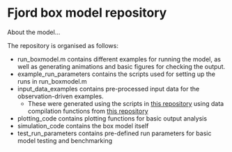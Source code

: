 # Fjord box model repository


About the model...


The repository is organised as follows:

- run_boxmodel.m contains different examples for running the model, as well as generating animations and basic figures for  checking the output.
- example_run_parameters contains the scripts used for setting up the runs in run_boxmodel.m
- input_data_examples contains pre-processed input data for the observation-driven examples. 
    - These were generated using the scripts in [this repository](https://github.com/fjord-mix/model-runs) using data compilation functions from [this repository](https://github.com/fjord-mix/data-collation)
- plotting_code contains plotting functions for basic output analysis
- simulation_code contains the box model itself
- test_run_parameters contains pre-defined run parameters for basic model testing and benchmarking